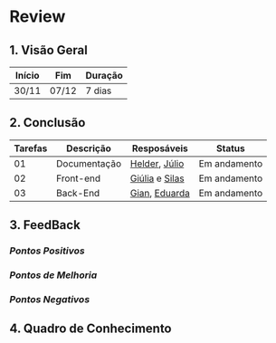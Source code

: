 # Review

## 1. Visão Geral
<!-- data de inicio da sprint
     data de finalização da sprint
     duraração da sprint
 -->
Início | Fim | Duração
------ | --- | -------
30/11 | 07/12 | 7 dias

## 2. Conclusão
<!-- adicionar a issue, sua descrição, o responsavel e se a issue foi terminada ou não -->
Tarefas | Descrição | Resposáveis | Status
------ | --------- | ----------- | ------
01 | Documentação | [Helder](https://github.com/F1reFinger), [Júlio](https://github.com/Julio-eng) | Em andamento
02 | Front-end | [Giúlia](https://github.com/alcantaragiubs) e [Silas](https://github.com/Silas-neres) | Em andamento
03 | Back-End | [Gian](https://github.com/GianMedeiros), [Eduarda](https://github.com/erteduarda) | Em andamento


## 3. FeedBack
<!--
Pontos positivos e negativos da Sprint
-->
### _Pontos Positivos_
### _Pontos de Melhoria_
### _Pontos Negativos_

## 4. Quadro de Conhecimento
<!-- Adicionar o quadro de conhecimentos atualizados da equipe -->
<!-- ![Quadro de Conhecimento]() -->